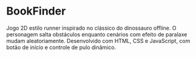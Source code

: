 # BookFinder
Jogo 2D estilo runner inspirado no clássico do dinossauro offline. O personagem salta obstáculos enquanto cenários com efeito de paralaxe mudam aleatoriamente. Desenvolvido com HTML, CSS e JavaScript, com botão de início e controle de pulo dinâmico.
